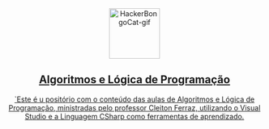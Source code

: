 <div align="center">
 <a href="https://emoji.gg/emoji/1261-hackerbongocat"><img src="https://cdn3.emoji.gg/emojis/1261-hackerbongocat.gif" width="100px" alt="HackerBongoCat-gif"</a>
 <h2 align="center">Algoritmos e Lógica de Programação</h2>
 
<div align="center">
`Este é u positório com o conteúdo das aulas de Algoritmos e Lógica de Programação,
ministradas pelo professor Cleiton Ferraz, utilizando o Visual Studio e
a Linguagem CSharp como ferramentas de aprendizado.

</div>
